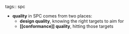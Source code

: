 tags:: spc

- **quality** in SPC comes from two places:
	- **design quality**, knowing the right targets to aim for
	- **[[conformance]] quality**, hitting those targets